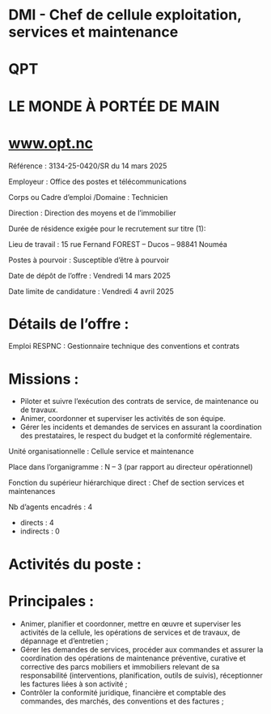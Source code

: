 # DMI - Chef de cellule exploitation, services et maintenance

# QPT

# LE MONDE À PORTÉE DE MAIN

# www.opt.nc

Référence : 3134-25-0420/SR du 14 mars 2025

Employeur : Office des postes et télécommunications

Corps ou Cadre d’emploi /Domaine : Technicien

Direction : Direction des moyens et de l’immobilier

Durée de résidence exigée pour le recrutement sur titre (1):

Lieu de travail : 15 rue Fernand FOREST – Ducos – 98841 Nouméa

Postes à pourvoir : Susceptible d’être à pourvoir

Date de dépôt de l’offre : Vendredi 14 mars 2025

Date limite de candidature : Vendredi 4 avril 2025

# Détails de l’offre :

Emploi RESPNC : Gestionnaire technique des conventions et contrats

# Missions :

- Piloter et suivre l’exécution des contrats de service, de maintenance ou de travaux.
- Animer, coordonner et superviser les activités de son équipe.
- Gérer les incidents et demandes de services en assurant la coordination des prestataires, le respect du budget et la conformité réglementaire.

Unité organisationnelle : Cellule service et maintenance

Place dans l’organigramme : N – 3 (par rapport au directeur opérationnel)

Fonction du supérieur hiérarchique direct : Chef de section services et maintenances

Nb d’agents encadrés : 4

- directs : 4
- indirects : 0

# Activités du poste :

# Principales :

- Animer, planifier et coordonner, mettre en œuvre et superviser les activités de la cellule, les opérations de services et de travaux, de dépannage et d’entretien ;
- Gérer les demandes de services, procéder aux commandes et assurer la coordination des opérations de maintenance préventive, curative et corrective des parcs mobiliers et immobiliers relevant de sa responsabilité (interventions, planification, outils de suivis), réceptionner les factures liées à son activité ;
- Contrôler la conformité juridique, financière et comptable des commandes, des marchés, des conventions et des factures ;